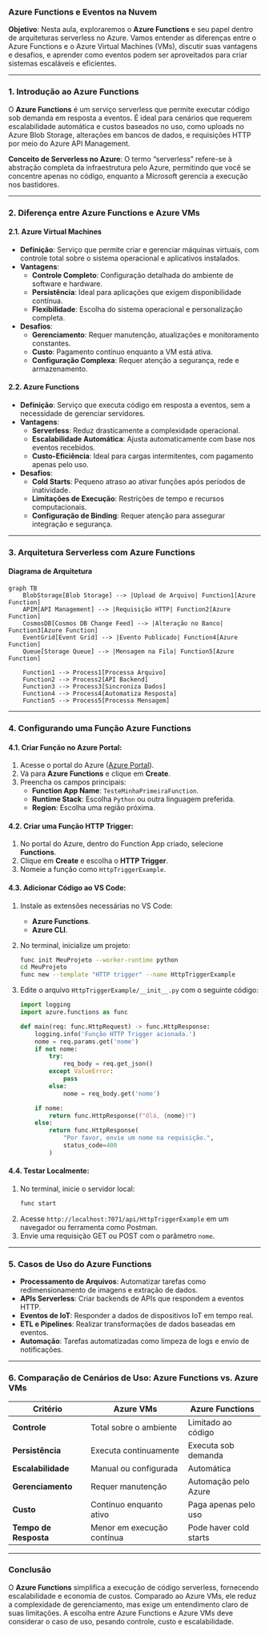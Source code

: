 ### Azure Functions e Eventos na Nuvem

**Objetivo**: Nesta aula, exploraremos o **Azure Functions** e seu papel dentro de arquiteturas serverless no Azure. Vamos entender as diferenças entre o Azure Functions e o Azure Virtual Machines (VMs), discutir suas vantagens e desafios, e aprender como eventos podem ser aproveitados para criar sistemas escaláveis e eficientes.

---

### **1. Introdução ao Azure Functions**

O **Azure Functions** é um serviço serverless que permite executar código sob demanda em resposta a eventos. É ideal para cenários que requerem escalabilidade automática e custos baseados no uso, como uploads no Azure Blob Storage, alterações em bancos de dados, e requisições HTTP por meio do Azure API Management.

**Conceito de Serverless no Azure**: O termo “serverless” refere-se à abstração completa da infraestrutura pelo Azure, permitindo que você se concentre apenas no código, enquanto a Microsoft gerencia a execução nos bastidores.

---

### **2. Diferença entre Azure Functions e Azure VMs**

#### **2.1. Azure Virtual Machines**
- **Definição**: Serviço que permite criar e gerenciar máquinas virtuais, com controle total sobre o sistema operacional e aplicativos instalados.
- **Vantagens**:
  - **Controle Completo**: Configuração detalhada do ambiente de software e hardware.
  - **Persistência**: Ideal para aplicações que exigem disponibilidade contínua.
  - **Flexibilidade**: Escolha do sistema operacional e personalização completa.
- **Desafios**:
  - **Gerenciamento**: Requer manutenção, atualizações e monitoramento constantes.
  - **Custo**: Pagamento contínuo enquanto a VM está ativa.
  - **Configuração Complexa**: Requer atenção a segurança, rede e armazenamento.

#### **2.2. Azure Functions**
- **Definição**: Serviço que executa código em resposta a eventos, sem a necessidade de gerenciar servidores.
- **Vantagens**:
  - **Serverless**: Reduz drasticamente a complexidade operacional.
  - **Escalabilidade Automática**: Ajusta automaticamente com base nos eventos recebidos.
  - **Custo-Eficiência**: Ideal para cargas intermitentes, com pagamento apenas pelo uso.
- **Desafios**:
  - **Cold Starts**: Pequeno atraso ao ativar funções após períodos de inatividade.
  - **Limitações de Execução**: Restrições de tempo e recursos computacionais.
  - **Configuração de Binding**: Requer atenção para assegurar integração e segurança.

---

### **3. Arquitetura Serverless com Azure Functions**

#### Diagrama de Arquitetura

```mermaid
graph TB
    BlobStorage[Blob Storage] --> |Upload de Arquivo| Function1[Azure Function]
    APIM[API Management] --> |Requisição HTTP| Function2[Azure Function]
    CosmosDB[Cosmos DB Change Feed] --> |Alteração no Banco| Function3[Azure Function]
    EventGrid[Event Grid] --> |Evento Publicado| Function4[Azure Function]
    Queue[Storage Queue] --> |Mensagem na Fila| Function5[Azure Function]

    Function1 --> Process1[Processa Arquivo]
    Function2 --> Process2[API Backend]
    Function3 --> Process3[Sincroniza Dados]
    Function4 --> Process4[Automatiza Resposta]
    Function5 --> Process5[Processa Mensagem]
```

---

### **4. Configurando uma Função Azure Functions**

#### 4.1. Criar Função no Azure Portal:
1. Acesse o portal do Azure ([Azure Portal](https://portal.azure.com)).
2. Vá para **Azure Functions** e clique em **Create**.
3. Preencha os campos principais:
   - **Function App Name**: `TesteMinhaPrimeiraFunction`.
   - **Runtime Stack**: Escolha `Python` ou outra linguagem preferida.
   - **Region**: Escolha uma região próxima.

#### 4.2. Criar uma Função HTTP Trigger:
1. No portal do Azure, dentro do Function App criado, selecione **Functions**.
2. Clique em **Create** e escolha o **HTTP Trigger**.
3. Nomeie a função como `HttpTriggerExample`.

#### 4.3. Adicionar Código ao VS Code:
1. Instale as extensões necessárias no VS Code:
   - **Azure Functions**.
   - **Azure CLI**.
2. No terminal, inicialize um projeto:
   ```bash
   func init MeuProjeto --worker-runtime python
   cd MeuProjeto
   func new --template "HTTP trigger" --name HttpTriggerExample
   ```
3. Edite o arquivo `HttpTriggerExample/__init__.py` com o seguinte código:

   ```python
   import logging
   import azure.functions as func

   def main(req: func.HttpRequest) -> func.HttpResponse:
       logging.info('Função HTTP Trigger acionada.')
       nome = req.params.get('nome')
       if not nome:
           try:
               req_body = req.get_json()
           except ValueError:
               pass
           else:
               nome = req_body.get('nome')

       if nome:
           return func.HttpResponse(f"Olá, {nome}!")
       else:
           return func.HttpResponse(
               "Por favor, envie um nome na requisição.",
               status_code=400
           )
   ```

#### 4.4. Testar Localmente:
1. No terminal, inicie o servidor local:
   ```bash
   func start
   ```
2. Acesse `http://localhost:7071/api/HttpTriggerExample` em um navegador ou ferramenta como Postman.
3. Envie uma requisição GET ou POST com o parâmetro `nome`.

---

### **5. Casos de Uso do Azure Functions**
- **Processamento de Arquivos**: Automatizar tarefas como redimensionamento de imagens e extração de dados.
- **APIs Serverless**: Criar backends de APIs que respondem a eventos HTTP.
- **Eventos de IoT**: Responder a dados de dispositivos IoT em tempo real.
- **ETL e Pipelines**: Realizar transformações de dados baseadas em eventos.
- **Automação**: Tarefas automatizadas como limpeza de logs e envio de notificações.

---

### **6. Comparação de Cenários de Uso: Azure Functions vs. Azure VMs**

| **Critério**           | **Azure VMs**                              | **Azure Functions**                       |
|------------------------|--------------------------------------------|------------------------------------------|
| **Controle**           | Total sobre o ambiente                    | Limitado ao código                       |
| **Persistência**       | Executa continuamente                     | Executa sob demanda                      |
| **Escalabilidade**     | Manual ou configurada                     | Automática                               |
| **Gerenciamento**      | Requer manutenção                         | Automação pelo Azure                     |
| **Custo**              | Contínuo enquanto ativo                   | Paga apenas pelo uso                     |
| **Tempo de Resposta**  | Menor em execução contínua                | Pode haver cold starts                   |

---

### **Conclusão**
O **Azure Functions** simplifica a execução de código serverless, fornecendo escalabilidade e economia de custos. Comparado ao Azure VMs, ele reduz a complexidade de gerenciamento, mas exige um entendimento claro de suas limitações. A escolha entre Azure Functions e Azure VMs deve considerar o caso de uso, pesando controle, custo e escalabilidade.
